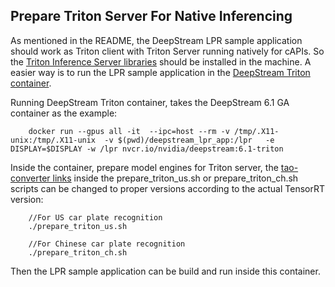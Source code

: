 ## Prepare Triton Server For Native Inferencing
As mentioned in the README, the DeepStream LPR sample application should work as Triton client with Triton Server running natively for cAPIs. So the [Triton Inference Server libraries](https://github.com/triton-inference-server/client) should be installed in the machine. A easier way is to run the LPR sample application in the [DeepStream Triton container](https://catalog.ngc.nvidia.com/orgs/nvidia/containers/deepstream). 

Running DeepStream Triton container, takes the DeepStream 6.1 GA container as the example:
```
    docker run --gpus all -it  --ipc=host --rm -v /tmp/.X11-unix:/tmp/.X11-unix  -v $(pwd)/deepstream_lpr_app:/lpr   -e DISPLAY=$DISPLAY -w /lpr nvcr.io/nvidia/deepstream:6.1-triton
```
Inside the container, prepare model engines for Triton server, the [tao-converter links](https://catalog.ngc.nvidia.com/orgs/nvidia/teams/tao/resources/tao-converter) inside the prepare_triton_us.sh or prepare_triton_ch.sh scripts can be changed to proper versions according to the actual TensorRT version:
```
    //For US car plate recognition
    ./prepare_triton_us.sh

    //For Chinese car plate recognition
    ./prepare_triton_ch.sh
```

Then the LPR sample application can be build and run inside this container.

